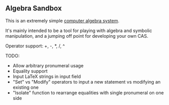 ## Algebra Sandbox

This is an extremely simple [computer algebra system](https://en.wikipedia.org/wiki/Computer_algebra_system).

It's mainly intended to be a tool for playing with algebra and symbolic manipulation, and a jumping off point for developing your own CAS.

Operator support: +, -, *, /, ^

TODO:
- Allow arbitrary pronumeral usage
- Equality support
- Input LaTeX strings in input field
- "Set" vs "Modify" operators to input a new statement vs modifying an existing one
- "Isolate" function to rearrange equalities with single pronumeral on one side
